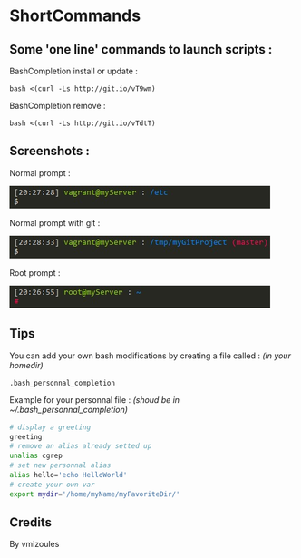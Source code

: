 ShortCommands
=============

Some 'one line' commands to launch scripts :
------------------

BashCompletion install or update :

    bash <(curl -Ls http://git.io/vT9wm)

BashCompletion remove :

	bash <(curl -Ls http://git.io/vTdtT)

Screenshots :
-------------

Normal prompt :


![Screenshot Prompt1](/screenshot/prompt1.jpg?raw=true "Normal prompt")


Normal prompt with git :


![Screenshot Prompt2](/screenshot/prompt2.jpg?raw=true "Normal prompt with git")


Root prompt :


![Screenshot Prompt3](/screenshot/prompt3.jpg?raw=true "Root prompt")



Tips
----

You can add your own bash modifications by creating a file called : _(in your homedir)_

	.bash_personnal_completion

Example for your personnal file : _(shoud be in ~/.bash_personnal_completion)_

```bash
# display a greeting
greeting
# remove an alias already setted up
unalias cgrep
# set new personnal alias
alias hello='echo HelloWorld'
# create your own var
export mydir='/home/myName/myFavoriteDir/'
```

Credits
-------

By vmizoules
